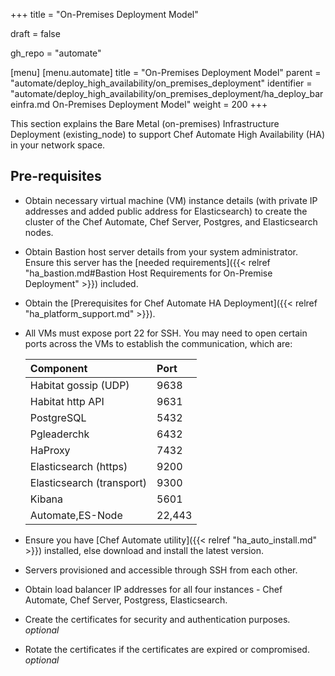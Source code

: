 +++
title = "On-Premises Deployment Model"

draft = false

gh_repo = "automate"

[menu]
  [menu.automate]
    title = "On-Premises Deployment Model"
    parent = "automate/deploy_high_availability/on_premises_deployment"
    identifier = "automate/deploy_high_availability/on_premises_deployment/ha_deploy_bareinfra.md On-Premises Deployment Model"
    weight = 200
+++

This section explains the Bare Metal (on-premises) Infrastructure Deployment (existing_node) to support Chef Automate High Availability (HA) in your network space.

## Pre-requisites

- Obtain necessary virtual machine (VM) instance details (with private IP addresses and added public address for Elasticsearch) to create the cluster of the Chef Automate, Chef Server, Postgres, and Elasticsearch nodes.
- Obtain Bastion host server details from your system administrator. Ensure this server has the [needed requirements]({{< relref "ha_bastion.md#Bastion Host Requirements for On-Premise Deployment" >}}) included.
- Obtain the [Prerequisites for Chef Automate HA Deployment]({{< relref "ha_platform_support.md" >}}).
- All VMs must expose port 22 for SSH. You may need to open certain ports across the VMs to establish the communication, which are:

   | Component                                | Port                    |
   | :--------------------------------------  | :---------------------  |
   | Habitat gossip (UDP)                     |     9638                |
   | Habitat http API                         |     9631                |
   | PostgreSQL                               |     5432                |
   | Pgleaderchk                              |     6432                |
   | HaProxy                                  |     7432                |
   | Elasticsearch (https)                    |     9200                |
   | Elasticsearch (transport)                |     9300                |
   | Kibana                                   |     5601                |
   | Automate,ES-Node                         |     22,443              |

- Ensure you have [Chef Automate utility]({{< relref "ha_auto_install.md" >}}) installed, else download and install the latest version.
- Servers provisioned and accessible through SSH from each other.
- Obtain load balancer IP addresses for all four instances - Chef Automate, Chef Server, Postgress, Elasticsearch.
- Create the certificates for security and authentication purposes. _optional_
- Rotate the certificates if the certificates are expired or compromised. _optional_
